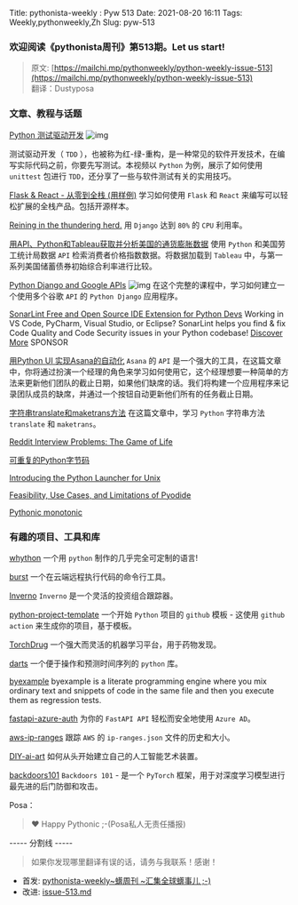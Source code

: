 Title: pythonista-weekly : Pyw 513
Date: 2021-08-20 16:11
Tags: Weekly,pythonweekly,Zh 
Slug: pyw-513

### 欢迎阅读《pythonista周刊》第513期。Let us start!


>原文: [https://mailchi.mp/pythonweekly/python-weekly-issue-513](https://mailchi.mp/pythonweekly/python-weekly-issue-513)  
>翻译：Dustyposa

### 文章、教程与话题


[Python 测试驱动开发](https://www.youtube.com/watch?v=B1j6k2j2eJg) ![img](https://mcusercontent.com/e2e180baf855ac797ef407fc7/images/af76283a-6e65-436c-967a-900427cf6399.png)

测试驱动开发（ `TDD` ），也被称为红-绿-重构，是一种常见的软件开发技术，在编写实际代码之前，你要先写测试。本视频以 `Python` 为例，展示了如何使用 `unittest` 包进行 `TDD`，还分享了一些与软件测试有关的实用技巧。

[Flask & React - 从零到全栈 (用样例)](https://blog.appseed.us/flask-react-full-stack-seed-projects/)
学习如何使用 `Flask` 和 `React` 来编写可以轻松扩展的全栈产品。包括开源样本。

[Reining in the thundering herd.](https://blog.clubhouse.com/reining-in-the-thundering-herd-with-django-and-gunicorn/) 
用 `Django` 达到 `80%` 的 `CPU` 利用率。

[用API、Python和Tableau获取并分析美国的通货膨胀数据](https://t.co/kvvWMmkOeO)
使用 `Python` 和美国劳工统计局数据 `API` 检索消费者价格指数数据。将数据加载到 `Tableau` 中，与第一系列美国储蓄债券初始综合利率进行比较。

[Python Django and Google APIs](https://www.youtube.com/watch?v=_vCT42vDfgw) ![img](https://mcusercontent.com/e2e180baf855ac797ef407fc7/images/af76283a-6e65-436c-967a-900427cf6399.png)
在这个完整的课程中，学习如何建立一个使用多个谷歌 `API` 的 `Python Django` 应用程序。

[SonarLint Free and Open Source IDE Extension for Python Devs](https://www.sonarlint.org/?utm_source=python-weekly&utm_medium=paid&utm_campaign=sonarlint)
Working in VS Code, PyCharm, Visual Studio, or Eclipse? SonarLint helps you find & fix Code Quality and Code Security issues in your Python codebase! [Discover More](https://www.sonarlint.org/?utm_source=python-weekly&utm_medium=paid&utm_campaign=sonarlint) SPONSOR

[用Python UI 实现Asana的自动化](https://anvil.works/articles/using-the-asana-api)
`Asana` 的 `API` 是一个强大的工具，在这篇文章中，你将通过扮演一个经理的角色来学习如何使用它，这个经理想要一种简单的方法来更新他们团队的截止日期，如果他们缺席的话。我们将构建一个应用程序来记录团队成员的缺席，并通过一个按钮自动更新他们所有的任务截止日期。

[字符串translate和maketrans方法](https://mathspp.com/blog/pydonts/string-translate-and-maketrans-methods)
在这篇文章中，学习 `Python` 字符串方法 `translate` 和 `maketrans`。

[Reddit Interview Problems: The Game of Life](https://alexgolec.dev/reddit-interview-problems-the-game-of-life/)

[可重复的Python字节码](https://vulns.xyz/2021/08/reproducible-python-bytecode/)

[Introducing the Python Launcher for Unix](https://snarky.ca/introducing-the-python-launcher-for-unix/)

[Feasibility, Use Cases, and Limitations of Pyodide](https://devblogs.microsoft.com/python/feasibility-use-cases-and-limitations-of-pyodide/)

[Pythonic monotonic](https://nedbatchelder.com/blog/202108/pythonic_monotonic.html)

### 有趣的项目、工具和库

[whython](https://github.com/NexInfinite/whython)
一个用 `python` 制作的几乎完全可定制的语言!

[burst](https://github.com/burstable-ai/burst)
一个在云端远程执行代码的命令行工具。

[Inverno](https://github.com/werew/inverno)
`Inverno` 是一个灵活的投资组合跟踪器。

[python-project-template](https://github.com/rochacbruno/python-project-template)
一个开始 `Python` 项目的 `github` 模板 - 这使用 `github action` 来生成你的项目，基于模板。

[TorchDrug](https://github.com/DeepGraphLearning/torchdrug)
一个强大而灵活的机器学习平台，用于药物发现。

[darts](https://github.com/unit8co/darts)
一个便于操作和预测时间序列的 `python` 库。

[byexample](https://github.com/byexamples/byexample)
byexample is a literate programming engine where you mix ordinary text and snippets of code in the same file and then you execute them as regression tests.

[fastapi-azure-auth](https://github.com/Intility/fastapi-azure-auth)
为你的 `FastAPI API` 轻松而安全地使用  `Azure AD`。

[aws-ip-ranges](https://github.com/seligman/aws-ip-ranges)
跟踪 `AWS` 的 `ip-ranges.json` 文件的历史和大小。

[DIY-ai-art](https://github.com/maxvfischer/DIY-ai-art)
如何从头开始建立自己的人工智能艺术装置。

[backdoors101](https://github.com/ebagdasa/backdoors101)
`Backdoors 101` - 是一个 `PyTorch` 框架，用于对深度学习模型进行最先进的后门防御和攻击。


Posa：

> ❤️ Happy Pythonic ;-(Posa私人无责任播报)  


----- 分割线 -----

> 如果你发现哪里翻译有误的话，请务与我联系！感谢！


- 首发: [pythonista-weekly~蠎周刊 ~汇集全球蠎事儿 ;-)](http://weekly.pychina.org/python-weekly/pyw-513.html)
- 改进: [issue-513.md](https://github.com/PyChina/weekly/blob/master/content/python-weekly/issue%23513.md)

